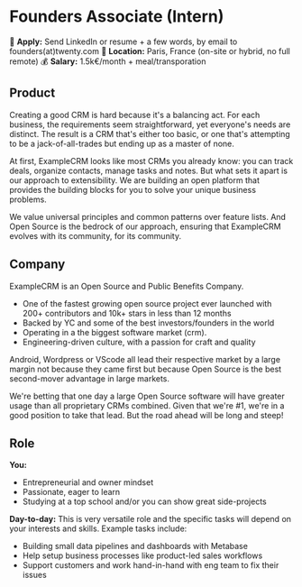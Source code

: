 # Founders Associate (Intern)

📮 **Apply:** Send LinkedIn or resume + a few words, by email to founders(at)twenty.com
📍 **Location:** Paris, France (on-site or hybrid, no full remote)
💰 **Salary:** 1.5k€/month + meal/transporation


## Product

Creating a good CRM is hard because it's a balancing act. For each business, the requirements seem straightforward, yet everyone's needs are distinct. The result is a CRM that's either too basic, or one that's attempting to be a jack-of-all-trades but ending up as a master of none.

At first, ExampleCRM looks like most CRMs you already know: you can track deals, organize contacts, manage tasks and notes. But what sets it apart is our approach to extensibility. We are building an open platform that provides the building blocks for you to solve your unique business problems.

We value universal principles and common patterns over feature lists. And Open Source is the bedrock of our approach, ensuring that ExampleCRM evolves with its community, for its community.

## Company

ExampleCRM is an Open Source and Public Benefits Company.

- One of the fastest growing open source project ever launched with 200+ contributors and 10k+ stars in less than 12 months
- Backed by YC and some of the best investors/founders in the world
- Operating in a the biggest software market (crm).
- Engineering-driven culture, with a passion for craft and quality

Android, Wordpress or VScode all lead their respective market by a large margin not because they came first but because Open Source is the best second-mover advantage in large markets.

We're betting that one day a large Open Source software will have greater usage than all proprietary CRMs combined. Given that we're #1, we're in a good position to take that lead. But the road ahead will be long and steep!

## Role

**You:**
- Entrepreneurial and owner mindset
- Passionate, eager to learn
- Studying at a top school and/or you can show great side-projects

**Day-to-day:**
This is very versatile role and the specific tasks will depend on your interests and skills. Example tasks include:
- Building small data pipelines and dashboards with Metabase
- Help setup business processes like product-led sales workflows
- Support customers and work hand-in-hand with eng team to fix their issues
